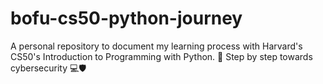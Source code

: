 # bofu-cs50-python-journey 

A personal repository to document my learning process with Harvard's CS50's Introduction to Programming with Python. 
🐍 Step by step towards cybersecurity 💻🛡️
